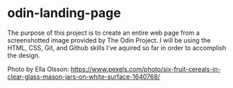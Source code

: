 # odin-landing-page

The purpose of this project is to create an entire web page from a screenshotted image provided by The Odin Project. I will be using the HTML, CSS, Git, and Github skills I've aquired so far in order to accomplish the design.

Photo by Ella Olsson: https://www.pexels.com/photo/six-fruit-cereals-in-clear-glass-mason-jars-on-white-surface-1640768/
